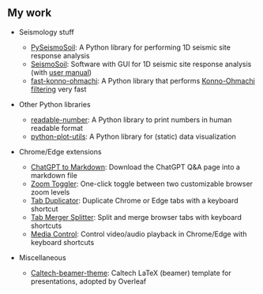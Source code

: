 ## My work

* Seismology stuff
   - [PySeismoSoil](https://github.com/jsh9/PySeismoSoil): A Python library for performing 1D seismic site response analysis
   - [SeismoSoil](https://github.com/jsh9/SeismoSoil): Software with GUI for 1D seismic site response analysis (with [user manual](https://github.com/jsh9/SeismoSoil-manual/blob/master/SeismoSoil_manual.pdf))
   - [fast-konno-ohmachi](https://github.com/jsh9/fast-konno-ohmachi): A Python library that performs [Konno-Ohmachi filtering](https://pubs.geoscienceworld.org/ssa/bssa/article-abstract/88/1/228/102764/) very fast
   
* Other Python libraries
   - [readable-number](https://github.com/jsh9/readable-number): A Python library to print numbers in human readable format
   - [python-plot-utils](https://github.com/jsh9/python-plot-utils): A Python library for (static) data visualization
   
* Chrome/Edge extensions
   - [ChatGPT to Markdown](https://github.com/jsh9/chatgpt-to-markdown): Download the ChatGPT Q&A page into a markdown file
   - [Zoom Toggler](https://github.com/jsh9/chrome-zoom-toggler): One-click toggle between two customizable browser zoom levels
   - [Tab Duplicator](https://github.com/jsh9/chrome-tab-duplicator): Duplicate Chrome or Edge tabs with a keyboard shortcut
   - [Tab Merger Splitter](https://github.com/jsh9/chrome-tab-merger-splitter): Split and merge browser tabs with keyboard shortcuts
   - [Media Control](https://github.com/jsh9/chrome-media-control): Control video/audio playback in Chrome/Edge with keyboard shortcuts

* Miscellaneous
   - [Caltech-beamer-theme](https://github.com/jsh9/Caltech-beamer-theme): Caltech LaTeX (beamer) template for presentations, adopted by Overleaf
